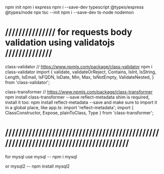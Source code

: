 npm init
npm i express
npm i --save-dev typescript @types/express @types/node
npx tsc --init
npm i --save-dev ts-node nodemon


# /////////////// for requests body validation using validatojs //////////////
class-validator // https://www.npmjs.com/package/class-validator
    npm i class-validator
    import {
        validate,
        validateOrReject,
        Contains,
        IsInt,
        IsString,
        Length,
        IsEmail,
        IsFQDN,
        IsDate,
        Min,
        Max,
        IsNotEmpty,
        ValidateNested,
    } from 'class-validator';

class-transformer // https://www.npmjs.com/package/class-transformer
    npm install class-transformer --save
    reflect-metadata shim is required, install it too:
    npm install reflect-metadata --save
    and make sure to import it in a global place, like app.ts:
    import 'reflect-metadata';
    import { ClassConstructor, Expose, plainToClass, Type } from 'class-transformer';
# ///////////////////////////////////////////////////////////////////////////////////

for mysql use
mysql -- npm i mysql

or mysql2 -- npm install mysql2